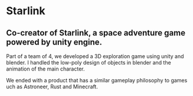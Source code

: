 # Starlink

## Co-creator of Starlink, a space adventure game powered by unity engine.

Part of a team of 4, we developed a 3D exploration game using unity and blender. 
I handled the low-poly design of objects in blender and the animation of the main character.

We ended with a product that has a similar gameplay philosophy to games uch as Astroneer, Rust and Minecraft.
